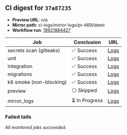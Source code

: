 <!-- AWA-CI-DIGEST -->
## CI digest for `37a87235`

- **Preview URL**: n/a
- **Mirror path**: ci-logs/mirror-logs/pr-469/latest
- **Workflow run**: [18921884427](https://github.com/AlexBomber12/AWA-App/actions/runs/18921884427)

| Job | Conclusion | URL |
| --- | ---------- | --- |
| secrets scan (gitleaks) | ✅ Success | [Logs](https://github.com/AlexBomber12/AWA-App/actions/runs/18921884427/job/54020602891) |
| unit | ✅ Success | [Logs](https://github.com/AlexBomber12/AWA-App/actions/runs/18921884427/job/54020602530) |
| integration | ✅ Success | [Logs](https://github.com/AlexBomber12/AWA-App/actions/runs/18921884427/job/54020886464) |
| migrations | ✅ Success | [Logs](https://github.com/AlexBomber12/AWA-App/actions/runs/18921884427/job/54020886505) |
| k6 smoke (non-blocking) | ✅ Success | [Logs](https://github.com/AlexBomber12/AWA-App/actions/runs/18921884427/job/54020886524) |
| preview | ⚪ Skipped | [Logs](https://github.com/AlexBomber12/AWA-App/actions/runs/18921884427/job/54021052496) |
| mirror_logs | ⏳ In Progress | [Logs](https://github.com/AlexBomber12/AWA-App/actions/runs/18921884427/job/54021052203) |

### Failed tails

_All monitored jobs succeeded._

